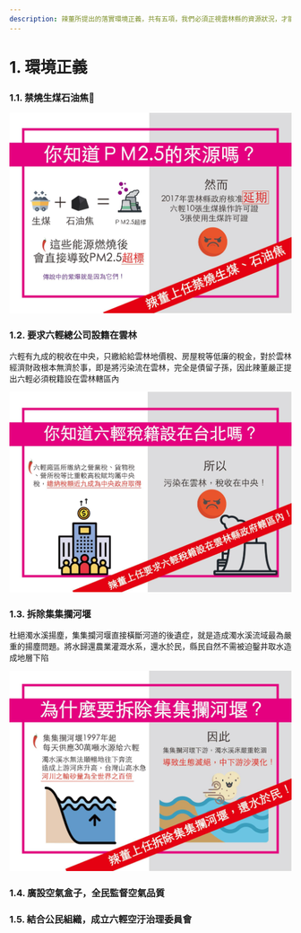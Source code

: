 ```yaml
---
description: 辣董所提出的落實環境正義，共有五項，我們必須正視雲林縣的資源狀況，才能夠解決環境問題！
---
```


# 1. 環境正義

### 1.1. 禁燒生煤石油焦

![](.gitbook/assets/44733988_283113309201759_3284888397839073280_o.jpg)

### 1.2. 要求六輕總公司設籍在雲林

六輕有九成的稅收在中央，只繳給給雲林地價稅、房屋稅等低廉的稅金，對於雲林經濟財政根本無濟於事，即是將污染流在雲林，完全是債留子孫，因此辣董嚴正提出六輕必須稅籍設在雲林轄區內

![](.gitbook/assets/44798457_283113312535092_1908225833282043904_o.jpg)

### 1.3. 拆除集集攔河堰

杜絕濁水溪揚塵，集集攔河堰直接橫斷河道的後遺症，就是造成濁水溪流域最為嚴重的揚塵問題。將水歸還農業灌溉水系，還水於民，縣民自然不需被迫鑿井取水造成地層下陷

![](.gitbook/assets/44694803_283113292535094_6558469757400514560_o.jpg)

### 1.4. 廣設空氣盒子，全民監督空氣品質

### 1.5. 結合公民組織，成立六輕空汙治理委員會



